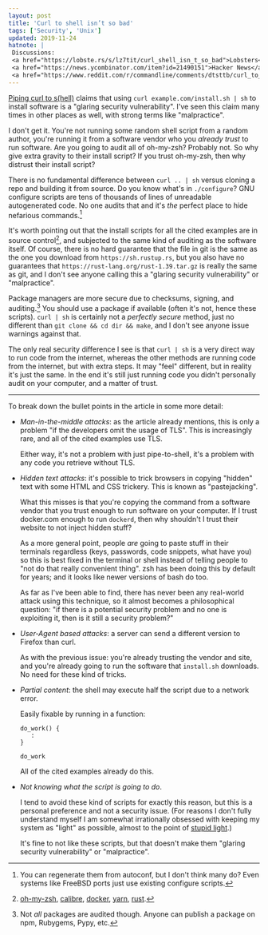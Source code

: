 ```yaml
---
layout: post
title: 'Curl to shell isn’t so bad'
tags: ['Security', 'Unix']
updated: 2019-11-24
hatnote: |
 Discussions:
 <a href="https://lobste.rs/s/lz7tit/curl_shell_isn_t_so_bad">Lobsters</a>,
 <a href="https://news.ycombinator.com/item?id=21490151">Hacker News</a>,
 <a href="https://www.reddit.com/r/commandline/comments/dtsttb/curl_to_shell_isnt_so_bad/">/r/commandline</a>.
---
```


[Piping curl to s(hell)][shell] claims that using `curl example.com/install.sh |
sh` to install software is a "glaring security vulnerability". I've seen this
claim many times in other places as well, with strong terms like "malpractice".

[shell]: https://0x46.net/thoughts/2019/04/27/piping-curl-to-shell/

I don't get it. You're not running some random shell script from a random
author, you're running it from a software vendor who you *already trust* to run
software. Are you going to audit all of oh-my-zsh? Probably not. So why give
extra gravity to their install script? If you trust oh-my-zsh, then why distrust
their install script?

There is no fundamental difference between `curl .. | sh` versus cloning a repo
and building it from source. Do you know what's in `./configure`? GNU configure
scripts are tens of thousands of lines of unreadable autogenerated code. No one
audits that and it's *the* perfect place to hide nefarious commands.[^autoconf]

[^autoconf]: You can regenerate them from autoconf, but I don't think many do?
             Even systems like FreeBSD ports just use existing configure scripts.

It's worth pointing out that the install scripts for all the cited examples are
in source control[^vcs], and subjected to the same kind of auditing as the
software itself. Of course, there is no hard guarantee that the file in git is
the same as the one you download from `https://sh.rustup.rs`, but you also have
no guarantees that `https://rust-lang.org/rust-1.39.tar.gz` is really the same
as git, and I don't see anyone calling this a "glaring security vulnerability"
or "malpractice".

[^vcs]: [oh-my-zsh](https://github.com/robbyrussell/oh-my-zsh/blob/master/tools/install.sh),
        [calibre](https://github.com/kovidgoyal/calibre/blob/master/setup/linux-installer.sh),
        [docker](https://github.com/docker/docker-install/blob/master/install.sh),
        [yarn](https://github.com/yarnpkg/website/blob/master/install.sh),
        [rust](https://github.com/rust-lang/rustup.rs/blob/master/rustup-init.sh).

Package managers are more secure due to checksums, signing, and
auditing.[^audit] You should use a package if available (often it's not, hence
these scripts). `curl | sh` is certainly not a *perfectly secure* method, just
no different than `git clone && cd dir && make`, and I don't see anyone issue
warnings against that.

[^audit]: Not *all* packages are audited though. Anyone can publish a package on
          npm, Rubygems, Pypy, etc.


The only real security difference I see is that `curl | sh`  is a very direct
way to run code from the internet, whereas the other methods are running code
from the internet, but with extra steps. It may "feel" different, but in reality
it's just the same. In the end it's still just running code you didn't
personally audit on your computer, and a matter of trust.

---

To break down the bullet points in the article in some more detail:

- *Man-in-the-middle attacks*: as the article already mentions, this is only a
  problem "if the developers omit the usage of TLS". This is increasingly rare,
  and all of the cited examples use TLS.

  Either way, it's not a problem with just pipe-to-shell, it's a problem with
  any code you retrieve without TLS.

- *Hidden text attacks*: it's possible to trick browsers in copying "hidden"
  text with some HTML and CSS trickery. This is known as "pastejacking".

  What this misses is that you're copying the command from a software vendor
  that you trust enough to run software on your computer. If I trust docker.com
  enough to run `dockerd`, then why shouldn't I trust their website to not
  inject hidden stuff?

  As a more general point, people *are* going to paste stuff in their terminals
  regardless (keys, passwords, code snippets, what have you) so this is best
  fixed in the terminal or shell instead of telling people to "not do that
  really convenient thing". zsh has been doing this by default for years; and it
  looks like newer versions of bash do too.

  As far as I've been able to find, there has never been any real-world attack
  using this technique, so it almost becomes a philosophical question: "if there
  is a potential security problem and no one is exploiting it, then is it still
  a security problem?"

- *User-Agent based attacks*: a server can send a different version to Firefox
  than curl.

  As with the previous issue: you're already trusting the vendor and site, and
  you're already going to run the software that `install.sh` downloads. No need
  for these kind of tricks.

- *Partial content*: the shell may execute half the script due to a network
  error.

  Easily fixable by running in a function:

      do_work() {
         :
      }

      do_work

  All of the cited examples already do this.

- *Not knowing what the script is going to do*.

  I tend to avoid these kind of scripts for exactly this reason, but this is a
  personal preference and not a security issue. (For reasons I don't fully
  understand myself I am somewhat irrationally obsessed with keeping my system
  as "light" as possible, almost to the point of [stupid light][stupid-light].)

  It's fine to not like these scripts, but that doesn't make them "glaring
  security vulnerability" or "malpractice".

  [stupid-light]: https://www.reddit.com/r/vim/comments/cmjib2/using_vim_with_40_keyboards/ew2pg38/
